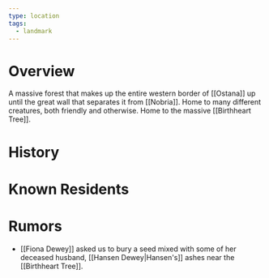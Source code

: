 ```yaml
---
type: location
tags:
  - landmark
---
```

# Overview
A massive forest that makes up the entire western border of [[Ostana]] up until the great wall that separates it from [[Nobria]]. Home to many different creatures, both friendly and otherwise. Home to the massive [[Birthheart Tree]]. 
# History

# Known Residents

# Rumors
- [[Fiona Dewey]] asked us to bury a seed mixed with some of her deceased husband, [[Hansen Dewey|Hansen's]] ashes near the [[Birthheart Tree]]. 